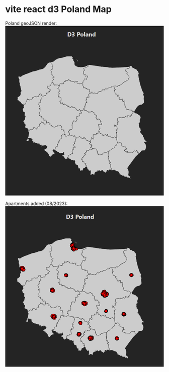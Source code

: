 # vite react d3 Poland Map

Poland geoJSON render: <br/>
![Poland geoJSON render](./images/Poland_ss.png "Poland")


Apartments added (08/2023): <br/>
![Added apartments](./images/Apartments-pl.png "Apartments")